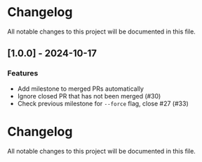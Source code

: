 # Changelog
All notable changes to this project will be documented in this file.

## [1.0.0] - 2024-10-17

### Features

- Add milestone to merged PRs automatically
- Ignore closed PR that has not been merged (#30)
- Check previous milestone for `--force` flag, close #27 (#33)

# Changelog
All notable changes to this project will be documented in this file.
